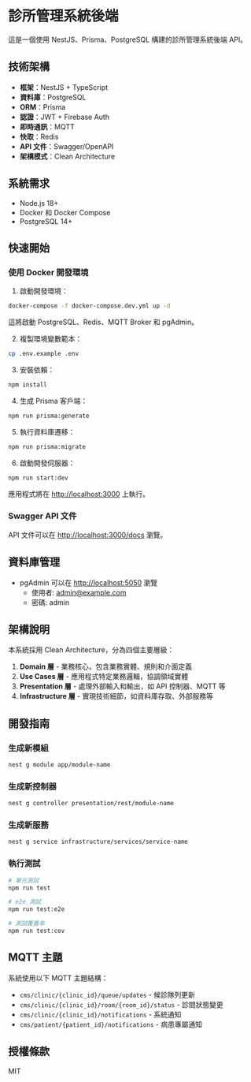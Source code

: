# 診所管理系統後端

這是一個使用 NestJS、Prisma、PostgreSQL 構建的診所管理系統後端 API。

## 技術架構

- **框架**：NestJS + TypeScript
- **資料庫**：PostgreSQL
- **ORM**：Prisma
- **認證**：JWT + Firebase Auth
- **即時通訊**：MQTT
- **快取**：Redis
- **API 文件**：Swagger/OpenAPI
- **架構模式**：Clean Architecture

## 系統需求

- Node.js 18+
- Docker 和 Docker Compose
- PostgreSQL 14+

## 快速開始

### 使用 Docker 開發環境

1. 啟動開發環境：

```bash
docker-compose -f docker-compose.dev.yml up -d
```

這將啟動 PostgreSQL、Redis、MQTT Broker 和 pgAdmin。

2. 複製環境變數範本：

```bash
cp .env.example .env
```

3. 安裝依賴：

```bash
npm install
```

4. 生成 Prisma 客戶端：

```bash
npm run prisma:generate
```

5. 執行資料庫遷移：

```bash
npm run prisma:migrate
```

6. 啟動開發伺服器：

```bash
npm run start:dev
```

應用程式將在 <http://localhost:3000> 上執行。

### Swagger API 文件

API 文件可以在 <http://localhost:3000/docs> 瀏覽。

## 資料庫管理

- pgAdmin 可以在 <http://localhost:5050> 瀏覽
  - 使用者: admin@example.com
  - 密碼: admin

## 架構說明

本系統採用 Clean Architecture，分為四個主要層級：

1. **Domain 層** - 業務核心，包含業務實體、規則和介面定義
2. **Use Cases 層** - 應用程式特定業務邏輯，協調領域實體
3. **Presentation 層** - 處理外部輸入和輸出，如 API 控制器、MQTT 等
4. **Infrastructure 層** - 實現技術細節，如資料庫存取、外部服務等

## 開發指南

### 生成新模組

```bash
nest g module app/module-name
```

### 生成新控制器

```bash
nest g controller presentation/rest/module-name
```

### 生成新服務

```bash
nest g service infrastructure/services/service-name
```

### 執行測試

```bash
# 單元測試
npm run test

# e2e 測試
npm run test:e2e

# 測試覆蓋率
npm run test:cov
```

## MQTT 主題

系統使用以下 MQTT 主題結構：

- `cms/clinic/{clinic_id}/queue/updates` - 候診隊列更新
- `cms/clinic/{clinic_id}/room/{room_id}/status` - 診間狀態變更
- `cms/clinic/{clinic_id}/notifications` - 系統通知
- `cms/patient/{patient_id}/notifications` - 病患專屬通知

## 授權條款

MIT